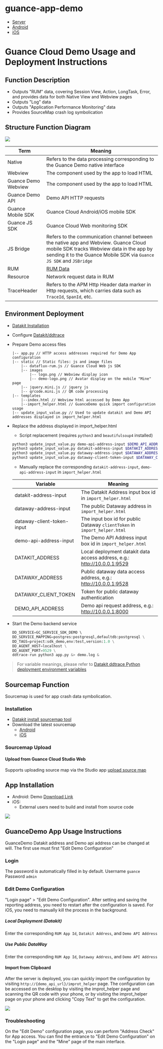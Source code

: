 # guance-app-demo 
* [Server](./src/server)
* [Android](./src/android/demo)
* [iOS](./src/ios/demo)

# 
# Guance Cloud Demo Usage and Deployment Instructions
## Function Description
* Outputs "RUM" data, covering Session View, Action, LongTask, Error, and provides data for both Native View and Webview pages
* Outputs "Log" data
* Outputs "Application Performance Monitoring" data
* Provides SourceMap crash log symbolication

## Structure Function Diagram
![](./src/server/demo_structure.jpg)

| **Term** | **Meaning**  |
| --- | --- |
|  Native |  Refers to the data processing corresponding to the Guance Demo native interface |
|  Webview | The component used by the app to load HTML |
|  Guance Demo Webview | The component used by the app to load HTML |
|  Guance Demo API |  Demo API HTTP requests |
|  Guance Mobile SDK | Guance Cloud Android/iOS mobile SDK |
|  Guance JS SDK | Guance Cloud Web monitoring SDK |
|  JS Bridge | Refers to the communication channel between the native app and Webview. Guance Cloud mobile SDK tracks Webview data in the app by sending it to the Guance Mobile SDK via `Guance JS SDK` and `JSBridge` |
| RUM | [RUM Data](https://docs.guance.com/real-user-monitoring/) |
| Resource | Network request data in RUM |
| TraceHeader | Refers to the APM Http Header data marker in Http requests, which carries data such as `TraceId`, `SpanId`, etc. |

## Environment Deployment
* [Datakit Installation](https://docs.guance.com/datakit/datakit-install/) 
* Configure [Datakit/ddtrace](https://docs.guance.com/integrations/ddtrace-python/)
* Prepare Demo access files

	```	
	|-- app.py // HTTP access addresses required for Demo App configuration
	|-- static // Static files: js and image files
		|-- dataflux-rum.js // Guance Cloud Web js SDK 
		|-- images
			|-- logo.png // Webview display icon
			|-- demo-logo.png // Avatar display on the mobile "Mine" page
		|-- jquery.mini.js // jquery js
		|-- qrcode.mini.js // QR code processing
	|-- templates					
		|--index.html // Webview html accessed by Demo App
		|--import_helper.html // GuanceDemo quick import configuration usage
	|-- update_input_value.py // Used to update datakit and Demo API addresses displayed in import_helper.html
	
	```		
* Replace the address displayed in import_helper.html
	* Script replacement (requires `python3` and `beautifulsoup4` installed)

	```bash
	python3 update_input_value.py demo-api-address-input $DEMO_API_ADDRESS templates/import_helper.html
	python3 update_input_value.py datakit-address-input $DATAKIT_ADDRESS templates/import_helper.html
	python3 update_input_value.py dataway-address-input $DATAWAY_ADDRESS templates/import_helper.html
	python3 update_input_value.py dataway-client-token-input $DATAWAY_CLIENT_TOKEN templates/import_helper.html
	```
	
	* Manually replace the corresponding `datakit-address-input`, `demo-api-address-input` in `import_helper.html`
	
	| **Variable** | **Meaning**  |
	| --- | --- |
	| datakit-address-input |  The Datakit Address input box id in `import_helper.html` |
	| dataway-address-input |  The public Dataway address in `import_helper.html` |
	| dataway-client-token-input |  The input box id for public Dataway `clientToken` in `import_helper.html` |
	| demo-api-address-input |  The Demo API Address input box id in `import_helper.html` |
	| DATAKIT_ADDRESS | Local deployment datakit data access address, e.g.: http://10.0.0.1:9529  |
	| DATAWAY_ADDRESS | Public dataway data access address, e.g.: http://10.0.0.1:9528  |
	| DATAWAY_CLIENT_TOKEN |  Token for public dataway authentication |
	| DEMO_API_ADDRESS |  Demo api request address, e.g.: http://10.0.0.1:8000  |


* Start the Demo backend service

	```python
	DD_SERVICE=GC_SERVICE_SDK_DEMO \                   
	DD_SERVICE_MAPPING=postgres:postgresql,defaultdb:postgresql \
	DD_TAGS=project:sdk_demo,env:test,version:1.0 \
	DD_AGENT_HOST=localhost \
	DD_AGENT_PORT=9529 \
	ddtrace-run python3 app.py &> demo.log &
	```
>For variable meanings, please refer to [Datakit ddtrace Python deployment environment variables](https://docs.guance.com/integrations/ddtrace-python/#envs)

## Sourcemap Function
Sourcemap is used for app crash data symbolication.
### Installation
* [Datakit install sourcemap tool ](https://docs.guance.com/integrations/rum/#sourcemap)
* Download the latest sourcemap
	* [Android](https://static.guance.com/ft-mobile-demo/android_source_map.zip) 
	* [iOS](https://static.guance.com/ft-mobile-demo/ios_source_map.zip) 

### Sourcemap Upload
#### Upload from Guance Cloud Studio Web
Supports uploading source map via the Studio app [upload source map](https://docs.guance.com/real-user-monitoring/sourcemap/set-sourcemap/#upload)

## App Installation
* Android: Demo [Download Link](https://static.guance.com/ft-mobile-demo/guance_sdk_demo.apk)
* iOS: 
	* External users need to build and install from source code

![](./src/server/mobile_demo.gif)

## GuanceDemo App Usage Instructions
GuanceDemo Datakit address and Demo api address can be changed at will. The first use must first
"Edit Demo Configuration"
### Login
The password is automatically filled in by default. Username `guance` Password `admin`

### Edit Demo Configuration
"Login page" > "Edit Demo Configuration". After setting and saving the reporting address, you need to restart after the configuration is saved. For iOS, you need to manually kill the process in the background.
##### Local Deployment (Datakit)
Enter the corresponding `RUM App Id`, `Datakit Address`, and `Demo API Address`
##### Use Public DataWay
Enter the corresponding `RUM App Id`, `Dataway Address`, and `Demo API Address`


#### Import from Clipboard
After the server is deployed, you can quickly import the configuration by visiting `http://{demo_api_url}/improt_helper` page. The configuration can be accessed on the desktop by visiting the improt_helper page and scanning the QR code with your phone, or by visiting the improt_helper page on your phone and clicking "Copy Text" to get the configuration.

![](./src/server/mobile_demo_set_from_clipboard.gif)  

### Troubleshooting
On the "Edit Demo" configuration page, you can perform "Address Check" for App access. You can find the entrance to "Edit Demo Configuration" on the "Login page" and the "Mine" page of the main interface.
 















